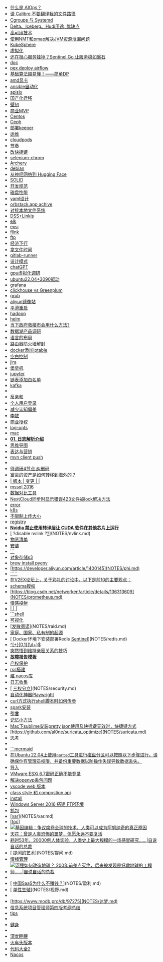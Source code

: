 - [ 什么是 AIOps？](NOTES/AIops.md)
- [ 请 Calibre 不要翻译我的文件路径](NOTES/Calibre.md)
- [ Cgroups 与 Systemd](NOTES/CgroupsSystemd.md)
- [ Delta、Iceberg、Hudi用途, 优缺点](NOTES/DataLake.md)
- [ 高可用技术](NOTES/HA.md)
- [ 使用NMT和pmap解决JVM资源泄漏问题](NOTES/JAVA.md)
- [ KubeSphere](NOTES/KubeSphere.md)
- [ 虚拟化](NOTES/SR-IOV.md)
- [ 还在担心服务挂掉？Sentinel Go 让服务稳如磐石](NOTES/Sentinel.md)
- [ doc](NOTES/ai.md)
- [pex deploy airflow](NOTES/airflow.md)
- [ 基础算法超易懂！——简单DP](NOTES/algo.md)
- [ amd显卡](NOTES/amd.md)
- [ ansible自动化](NOTES/ansible.md)
- [ apisix](NOTES/apisix.md)
- [ 国产化迁移](NOTES/arm.md)
- [ 壁仞](NOTES/biren.md)
- [ 商业MVP](NOTES/business.md)
- [ Centos](NOTES/centos.md)
- [ Ceph](NOTES/ceph.md)
- [ 部署keeper ](NOTES/clickhouse.md)
- [ 运维](NOTES/cloud_product.md)
- [ cloudpods](NOTES/cloudpods.md)
- [节奏](NOTES/comedy.md)
- [ 改快捷键](NOTES/cursor.md)
- [ selenium-chrom](NOTES/davinci.md)
- [ Archery](NOTES/db.md)
- [ debian](NOTES/debian.md)
- [ 从神经网络到 Hugging Face](NOTES/deep.md)
- [ SOLID](NOTES/design.md)
- [ 开发规范](NOTES/develop.md)
- [ 磁盘性能](NOTES/devops.md)
- [ yaml设计](NOTES/docker-compose.md)
- [ orbstack.app  achive](NOTES/docker.md)
- [ 对接本地文件系统](NOTES/dolphinscheduler.md)
- [ DSS+Linkis](NOTES/dss.md)
- [ elk](NOTES/elk.md)
- [ exsi](NOTES/exsi.md)
- [ flink](NOTES/flink.md)
- [ ftp](NOTES/ftp.md)
- [ 经济下行](NOTES/gettingmoney.md)
- [ 拿文件时间](NOTES/git.md)
- [ gitlab-runner](NOTES/gitlab-ci.md)
- [ 设计模式](NOTES/golang.md)
- [ chatGPT](NOTES/gpt.md)
- [ gpu虚拟化调研](NOTES/gpu.md)
- [ ubuntu22.04+3090驱动](NOTES/gpu_ubuntu.md)
- [ grafana](NOTES/grafana.md)
- [ clickhouse vs Greenplum](NOTES/greenplum.md)
- [ grub](NOTES/grub.md)
- [ aliyun镜像站](NOTES/hadoop.md)
- [ 平滑重启](NOTES/hbase.md)
- [ hadoop](NOTES/hdfs.md)
- [ helm](NOTES/helm.md)
- [ 当下政府救楼市会用什么方法?](NOTES/house.md)
- [ 数据湖产品调研](NOTES/hudi.md)
- [ 语言的布局](NOTES/humor.md)
- [ 路由器防火墙解封](NOTES/ipip.md)
- [ docker添加iptable](NOTES/iptables.md)
- [ 空白控制](NOTES/jinja2.md)
- [ jira](NOTES/jira.md)
- [ 堡垒机](NOTES/jumpserver.md)
- [ jupyter](NOTES/jupyter.md)
- [ 链表添加白名单](NOTES/k8s.md)
- [ kafka](NOTES/kafka.md)
- [](NOTES/kettle.md)
- [ 反亲和](NOTES/kvm.md)
- [ 个人用户登录](NOTES/ldap.md)
- [ 减少认知偏差](NOTES/learn.md)
- [ 李敖](NOTES/li_ao.md)
- [ 商业授权](NOTES/license.md)
- [ log-opts](NOTES/loki.md)
- [ mac](NOTES/mac.md)
- [**01. 日志解析介绍**](NOTES/machine.md)
- [ 思维导图](NOTES/markdown.md)
- [ 表达与营销](NOTES/market.md)
- [ mvn client push](NOTES/maven.md)
- [](NOTES/metax.md)
- [待调研4节点  纠删码](NOTES/minio.md)
- [富豪的资产是如何转移到海外的？](NOTES/money.md)
- [| 版本 | 变更                       |      |](NOTES/monitor.md)
- [ mssql 2016](NOTES/mssql.md)
- [ 数据对比工具](NOTES/mysql.md)
- [ NextCloud同步时显示错误423文件被lock解决方法](NOTES/nextcloud.md)
- [ error](NOTES/nexus.md)
- [ k8s](NOTES/nfs.md)
- [ 不限制上传大小](NOTES/nginx.md)
- [registry](NOTES/node.md)
- [ **Nvidia 禁止使用转译层让 CUDA 软件在其他芯片上运行**](NOTES/nvidia.md)
- [ ?disable nvlink ?[?](https://stackoverflow.com/questions/53174224/nvlink-or-pcie-how-to-specify-the-interconnect)](NOTES/nvlink.md)
- [ 物资清单](NOTES/omicron.md)
- [ 安装](NOTES/openlens.md)
- [```](NOTES/oracle.md)
- [对象存储s3](NOTES/oss.md)
- [brew install pyenv](NOTES/pex.md)
- [https://developer.aliyun.com/article/1400145](NOTES/phi.md)
- [`````](NOTES/poem.md)
- [在V2EX论坛上，关于彩礼的讨论中，以下是前10的主要观点：](NOTES/point.md)
- [ schema授权](NOTES/postgresql.md)
- [https://blog.csdn.net/networken/article/details/136313609](NOTES/prometheus.md)
- [ 情感投射](NOTES/psy.md)
- [|      |      |](NOTES/pyramid.md)
- [```shell](NOTES/pytest.md)
- [ 可视化](NOTES/python.md)
- [[发散阅读](https://aijishu.com/a/1060000000225602)](NOTES/raid.md)
- [ 家庭、国家、私有制的起源](NOTES/readbook.md)
- [ Docker环境下安装部署Redis [Sentinel](https://juejin.cn/post/6997458845148659743)](NOTES/redis.md)
- [^[+]{0,1}(\d+)$](NOTES/regex.md)
- [突然悟到维持亲密关系的技巧](NOTES/relationship.md)
- [**故障报告模板**](NOTES/report_template.md)
- [ 产权保护](NOTES/rights_protect.md)
- [ rss搭建](NOTES/rss.md)
- [建 nacos库](NOTES/ruoyi-cloud-plus.md)
- [ 日志收集](NOTES/ruoyi.md)
- [ [三权分立](https://help.aliyun.com/document_detail/313298.html?spm=5176.21213303.J_6704733920.19.682a53c9UdmsKV&scm=20140722.S_help%40%40%E6%96%87%E6%A1%A3%40%40313298.S_0%2Bos0.ID_313298-RL_%E4%B8%89%E6%9D%83%E5%88%86%E7%AB%8B-LOC_helpmain-OR_ser-V_2-P0_2)](NOTES/security.md)
- [ 自动化神器Playwright](NOTES/selenium.md)
- [ curl方式执行shell脚本时如何传参](NOTES/shell.md)
- [spark安装](NOTES/spark.md)
- [**引言**](NOTES/ss.md)
- [ 记忆小方法](NOTES/strongMemory.md)
- [ Mac下sublime安装pretty json使用及快捷键无效时，快捷键方式](NOTES/sublime.md)
- [https://github.com/al0ne/suricata_optimize](NOTES/suricata.md)
- [ 思考](NOTES/think.md)
- [](NOTES/tornado.md)
- [```mermaid](NOTES/typora.md)
- [在Ubuntu 22.04上使用`parted`工具进行磁盘分区可以按照以下步骤进行。请确保你有管理员权限，并备份重要数据以防操作失误导致数据丢失。](NOTES/ubuntu.md)
- [ 导入](NOTES/vim.md)
- [ VMware ESXi 6.7密码正确不能登录](NOTES/vmware.md)
- [ 解决openvp丢包问题](NOTES/vpn.md)
- [ vscode web 版本](NOTES/vscode.md)
- [ class style  和 compostion api](NOTES/vue_ts.md)
- [ install](NOTES/wails.md)
- [ Windows Server 2016 搭建 FTP环境](NOTES/win2016.md)
- [抓包](NOTES/wireshark.md)
- [[xar](xar)](NOTES/xar.md)
- [[toc]](NOTES/zabbix.md)
- [![基因编辑：争议席卷全球的技术，人类可以成为阿努纳奇的真正原因](.img_%E5%9F%BA%E5%9B%A0/v2-69100fe8793bead8a3e5dd1cd37bdddf_1440w.jpg)](NOTES/基因.md)
- [ 天花：曾是人类恐怖的噩梦，但愿永远不要复活](NOTES/天花.md)
- [ 耗时53年，20000例人体实验，人类史上最大规模的一场感冒研究……|自说自话的总裁](NOTES/感冒.md)
- [ [提问的艺术](https://fresky.github.io/2015/04/26/how-to-ask-questions/)](NOTES/提问.md)
- [ 情绪管理](NOTES/教育.md)
- [![河狸如何改造地球？ 200年前差点灭绝，后来被发现是拯救地球的工程师……|自说自话的总裁](.img_%E6%B2%B3%E7%8B%B8/v2-331ebee627491e101acfb4ec863f675e_720w.jpg)](NOTES/河狸.md)
- [](NOTES/测试.md)
- [ [中国SaaS为什么不赚钱？](https://kb.cnblogs.com/page/662133/)](NOTES/盈利.md)
- [ [单性生殖](https://news.bioon.com/article/6796589.html)](NOTES/视野.md)
- [](NOTES/软考.md)
- [https://www.modb.pro/db/97275](NOTES/达梦.md)
- [ 信息系统项目管理师第四版考纲总结](NOTES/高项.md)
- [ tips](NOTES/包管理vendor_mod.md)
- [](NOTES/信息来源.md)
- [ 健身](NOTES/健身康复.md)
- [](NOTES/数据质量.md)
- [ 深度睡眠](NOTES/深度睡眠.md)
- [ 火车头版本](NOTES/火车头版.md)
- [ 代码大全2](NOTES/代码大全2学习.md)
- [ Nacos](NOTES/分布式配置管理.md)
